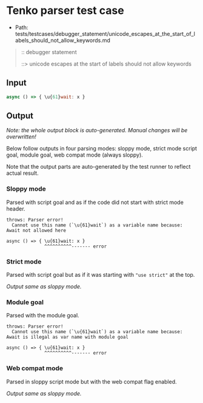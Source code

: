 # Tenko parser test case

- Path: tests/testcases/debugger_statement/unicode_escapes_at_the_start_of_labels_should_not_allow_keywords.md

> :: debugger statement
>
> ::> unicode escapes at the start of labels should not allow keywords

## Input

`````js
async () => { \u{61}wait: x }
`````

## Output

_Note: the whole output block is auto-generated. Manual changes will be overwritten!_

Below follow outputs in four parsing modes: sloppy mode, strict mode script goal, module goal, web compat mode (always sloppy).

Note that the output parts are auto-generated by the test runner to reflect actual result.

### Sloppy mode

Parsed with script goal and as if the code did not start with strict mode header.

`````
throws: Parser error!
  Cannot use this name (`\u{61}wait`) as a variable name because: Await not allowed here

async () => { \u{61}wait: x }
              ^^^^^^^^^^------- error
`````

### Strict mode

Parsed with script goal but as if it was starting with `"use strict"` at the top.

_Output same as sloppy mode._

### Module goal

Parsed with the module goal.

`````
throws: Parser error!
  Cannot use this name (`\u{61}wait`) as a variable name because: Await is illegal as var name with module goal

async () => { \u{61}wait: x }
              ^^^^^^^^^^------- error
`````


### Web compat mode

Parsed in sloppy script mode but with the web compat flag enabled.

_Output same as sloppy mode._
